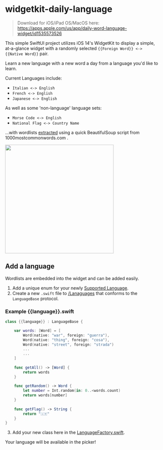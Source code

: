 # widgetkit-daily-language

> Download for iOS/iPad OS/MacOS here: https://apps.apple.com/us/app/daily-word-language-widget/id1535573526

This simple SwiftUI project utilizes iOS 14's WidgetKit to display a simple, at-a-glance widget with a randomly selected `{{Foreign Word}} <-> {{Native Word}}` pair.

Learn a new language with a new word a day from a language you'd like to learn.  

Current Languages include:
* `Italian <-> English`
* `French <-> English` 
* `Japanese <-> English`

As well as some 'non-language' language sets:
* `Morse Code <-> English`
* `National Flag <-> Country Name`

...with wordlists [extracted](https://github.com/joshspicer/widgetkit-daily-italian/blob/main/extract.py) using a quick BeautifulSoup script from 1000mostcommonwords.com .


<img width=350px src="./img.png"/>

## Add a language

Wordlists are embedded into the widget and can be added easily.

1. Add a unique enum for your newly [Supported Language](https://github.com/joshspicer/widgetkit-daily-italian/blob/main/DailyItalianWord/SupportedLanguages.swift).
2. Create a new `.swift` file to [/Lanaguages](https://github.com/joshspicer/widgetkit-daily-italian/tree/main/DailyItalianWord/Languages) that conforms to the `LanguageBase` protocol.

### Example {{language}}.swift

```swift
class {{language}} : LanguageBase {

    var words: [Word] = [
        Word(native: "war", foreign: "guerra"),
        Word(native: "thing", foreign: "cosa"),
        Word(native: "street", foreign: "strada")
        ...
        ...
    ]       
        
    func getAll() -> [Word] {
        return words
    }
    
    func getRandom() -> Word {
        let number = Int.random(in: 0..<words.count)
        return words[number]
    }
    
    func getFlag() -> String {
        return "🇮🇹"
    }
}
```

3. Add your new class here in the [LanguageFactory.swift](https://github.com/joshspicer/widgetkit-daily-italian/blob/main/DailyItalianWord/Languages/LanguageFactory.swift).

Your language will be available in the picker! 
